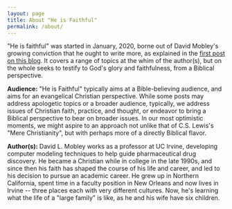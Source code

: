 ```yaml
---
layout: page
title: About "He is Faithful"
permalink: /about/
---
```


"He is faithful" was started in January, 2020, borne out of David Mobley's growing conviction that he ought to write more, as explained in the [first post on this blog](../blogging/faith/2020/01/04/opening.html).
It covers a range of topics at the whim of the author(s), but on the whole seeks to testify to God's glory and faithfulness, from a Biblical perspective.

**Audience:** "He is Faithful" typically aims at a Bible-believing
audience, and aims for an evangelical Christian perspective. While some posts may
address apologetic topics or a broader audience, typically, we address
issues of Christian faith, practice, and thought, or endeavor to bring a Biblical
perspective to bear on broader issues. In our most optimistic moments, we might aspire
to an approach not unlike that of C.S. Lewis's "Mere Christianity", but with
perhaps more of a directly Biblical flavor.

**Author(s):** David L. Mobley works as a professor at UC Irvine, developing
computer modeling techniques to help guide pharmaceutical drug discovery.
He became a Christian while in college in the late 1990s, and since then his faith
has shaped the course of his life and career, and led to his decision to pursue an academic
career. He grew up in Northern California, spent time in a faculty position in New Orleans
and now lives in Irvine -- three places each with very different cultures. Now, he's
learning what the life of a "large family" is like, as he and his wife have six children.
